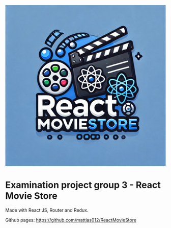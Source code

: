
![ReactMovieStore Logo](src/assets/logo.webp)

# Examination project group 3 - React Movie Store

Made with React JS, Router and Redux.

Github pages: https://github.com/mattias012/ReactMovieStore


